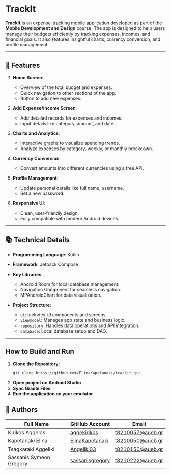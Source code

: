 # TrackIt

**TrackIt** is an expense-tracking mobile application developed as part of the **Mobile Development and Design** course. The app is designed to help users manage their budgets efficiently by tracking expenses, incomes, and financial goals. It also features insightful charts, currency conversion, and profile management.

---

## 📱 Features

1. **Home Screen**:
   - Overview of the total budget and expenses.
   - Quick navigation to other sections of the app.
   - Button to add new expenses.

2. **Add Expense/Income Screen**:
   - Add detailed records for expenses and incomes.
   - Input details like category, amount, and date.

3. **Charts and Analytics**:
   - Interactive graphs to visualize spending trends.
   - Analyze expenses by category, weekly, or monthly breakdown.

4. **Currency Conversion**:
   - Convert amounts into different currencies using a free API.

5. **Profile Management**:
   - Update personal details like full name, username.
   - Set a new password.

6. **Responsive UI**:
   - Clean, user-friendly design.
   - Fully compatible with modern Android devices.

---

## 📚 Technical Details

- **Programming Language**: Kotlin
- **Framework**: Jetpack Compose
- **Key Libraries**:
  - Android Room for local database management.
  - Navigation Component for seamless navigation.
  - MPAndroidChart for data visualization.
  
- **Project Structure**:
  - `ui`: Includes UI components and screens.
  - `viewmodel`: Manages app state and business logic.
  - `repository`: Handles data operations and API integration.
  - `database`: Local database setup and DAO.

---

## How to Build and Run

1. **Clone the Repository**:
   ```bash
   git clone https://github.com/ElinaKapetanaki/trackit.git
2. **Open project on Android Studio**
3. **Sync Gradle Files**
4. **Run the application on your emulator**

## 👥 Authors

| **Full Name**            | **GitHub Account**    | **Email**                  |
|---------------------------|-----------------------|----------------------------|
| Kirikos Aggelos           | [aggekirikos](https://github.com/aggekirikos) | t8210057@aueb.gr           |
| Kapetanaki Elina          | [ElinaKapetanaki](https://github.com/ElinaKapetanaki) | t8210050@aueb.gr           |
| Tsagkaraki Aggeliki       | [Angeliki03](https://github.com/Angeliki03) | t8210150@aueb.gr           |
| Sassanis Symeon Gregory | [sassanisgregory](https://github.com/sassanisgregory)    | t8210222@aueb.gr           |
